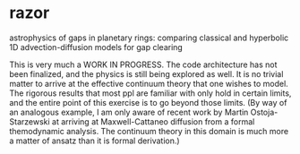 # razor
astrophysics of gaps in planetary rings: comparing classical and hyperbolic 1D advection-diffusion models for gap clearing

This is very much a WORK IN PROGRESS. The code architecture has not been finalized, and the physics is still being explored as well. It is no trivial matter to arrive at the effective continuum theory that one wishes to model. The rigorous results that most ppl are familiar with only hold in certain limits, and the entire point of this exercise is to go beyond those limits. (By way of an analogous example, I am only aware of recent work by Martin Ostoja-Starzewski at arriving at Maxwell-Cattaneo diffusion from a formal themodynamic analysis. The continuum theory in this domain is much more a matter of ansatz than it is formal derivation.)
